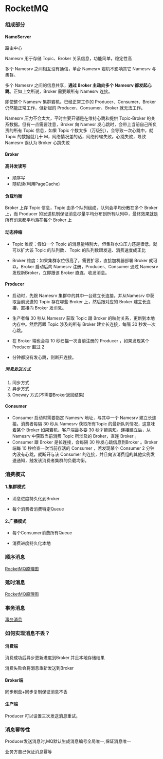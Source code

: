 # RocketMQ

### 组成部分

#### NameServer

路由中心

Namesrv 用于存储 Topic、Broker 关系信息，功能简单，稳定性高

多个 Namesrv 之间相互没有通信，单台 Namesrv 宕机不影响其它 Namesrv 与集群。

多个 Namesrv 之间的信息共享，**通过 Broker 主动向多个 Namesrv 都发起心跳**。正如上文所说，Broker 需要跟所有 Namesrv 连接。

即使整个 Namesrv 集群宕机，已经正常工作的 Producer、Consumer、Broker 仍然能正常工作，但新起的 Producer、Consumer、Broker 就无法工作。

Namesrv 压力不会太大，平时主要开销是在维持心跳和提供 Topic-Broker 的关系数据。但有一点需要注意，Broker 向 Namesr 发心跳时，会带上当前自己所负责的所有 Topic 信息，如果 Topic 个数太多（万级别），会导致一次心跳中，就 Topic 的数据就几十 M，网络情况差的话，网络传输失败，心跳失败，导致 Namesrv 误认为 Broker 心跳失败

#### Broker

#### 高并发读写

- 顺序写
- 随机读(利用PageCache)

#### 负载均衡

Broker 上存 Topic 信息，Topic 由多个队列组成，队列会平均分散在多个 Broker 上，而 Producer 的发送机制保证消息尽量平均分布到所有队列中，最终效果就是所有消息都平均落在每个 Broker 上

#### 动态伸缩

- Topic 维度：假如一个 Topic 的消息量特别大，但集群水位压力还是很低，就可以扩大该 Topic 的队列数， Topic 的队列数跟发送、消费速度成正比

- Broker 维度：如果集群水位很高了，需要扩容，直接加机器部署 Broker 就可以。Broker 启动后向 Namesrv 注册，Producer、Consumer 通过 Namesrv 发现新Broker，立即跟该 Broker 直连，收发消息。

#### Producer

- 启动时，先跟 Namesrv 集群中的其中一台建立长连接，并从Namesrv 中获取当前发送的 Topic 存在哪些 Broker 上，然后跟对应的 Broker 建立长连接，直接向 Broker 发消息。

- 生产者每 30 秒从 Namesrv 获取 Topic 跟 Broker 的映射关系，更新到本地内存中。然后再跟 Topic 涉及的所有 Broker 建立长连接，每隔 30 秒发一次心跳。
- 在 Broker 端也会每 10 秒扫描一次当前注册的 Producer ，如果发现某个 Producer 超过 2 
- 分钟都没有发心跳，则断开连接。

##### 消息发送方式

1. 同步方式
2. 异步方式
3. Oneway 方式(不需要Broker返回结果)

#### Consumer

- Consumer 启动时需要指定 Namesrv 地址，与其中一个 Namesrv 建立长连接。消费者每隔 30 秒从 Namesrv 获取所有Topic 的最新队列情况，这意味着某个 Broker 如果宕机，客户端最多要 30 秒才能感知。连接建立后，从 Namesrv 中获取当前消费 Topic 所涉及的 Broker，直连 Broker 。
- Consumer 跟 Broker 是长连接，会每隔 30 秒发心跳信息到Broker 。Broker 端每 10 秒检查一次当前存活的 Consumer ，若发现某个 Consumer 2 分钟内没有心跳，就断开与该 Consumer 的连接，并且向该消费组的其他实例发送通知，触发该消费者集群的负载均衡。



### 消费模式

#### 1.集群模式

- 消息进度持久化到Broker

- 每个消费者消费特定Queue

#### 2.广播模式

- 每个Consumer消费所有Queue

- 消费进度持久化本地



### 顺序消息

[RocketMQ原理图](https://github.com/yafeites/rocketmqLearning/blob/master/RocketMQ%E5%8E%9F%E7%90%86%E5%9B%BE.md)

### 延时消息

[RocketMQ原理图](https://github.com/yafeites/rocketmqLearning/blob/master/RocketMQ%E5%8E%9F%E7%90%86%E5%9B%BE.md)

### 事务消息

[事务消息](https://github.com/yafeites/rocketmqLearning/blob/master/rocketMQ%E5%AD%A6%E4%B9%A0%E6%80%BB%E7%BB%93/RocketMQ%20%E4%BA%8B%E5%8A%A1%E6%B6%88%E6%81%AF%E5%AE%9E%E7%8E%B0%E5%8E%9F%E7%90%86.md)



### 如何实现消息不丢？

#### 消费端

消费成功后异步更新进度到Broker 并且本地存储结果

消费失败会将消息重新发送到Broker

#### Broker端

同步刷盘+同步复制保证消息不丢

#### 生产端

Producer 可以设置三次发送消息重试。



### 消息幂等性

Producer发送消息时,MQ默认生成消息编号全局唯一,保证消息唯一

业务方自己保证消息幂等